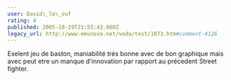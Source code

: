 ```yaml
---
user: David\_le\_ouf
rating: 4
published: 2005-10-29T21:55:43.000Z
legacy_url: http://www.emunova.net/veda/test/1073.htm#comment-4126
---
```

Exelent jeu de baston, maniabilité trés bonne avec de bon graphique mais avec peut etre un manque d'innovation par rapport au précedent Street fighter.